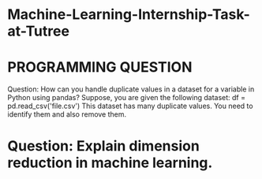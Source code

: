 # Machine-Learning-Internship-Task-at-Tutree

# PROGRAMMING QUESTION
Question: How can you handle duplicate values in a dataset for a variable in Python using pandas?
Suppose, you are given the following dataset:
df = pd.read_csv('file.csv')
This dataset has many duplicate values. You need to identify them and also remove them.

# Question: Explain dimension reduction in machine learning.

